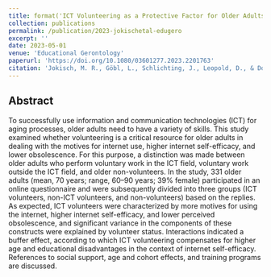 ```yaml
---
title: format('ICT Volunteering as a Protective Factor for Older Adults{0} Investigating Motives of Internet Use, Internet Self-Efficacy and Perceived Obsolescence', ':')
collection: publications
permalink: /publication/2023-jokischetal-edugero
excerpt: ''
date: 2023-05-01
venue: 'Educational Gerontology'
paperurl: 'https://doi.org/10.1080/03601277.2023.2201763'
citation: 'Jokisch, M. R., Göbl, L., Schlichting, J., Leopold, D., & Doh, M. (2023). ICT Volunteering as a Protective Factor for Older Adults: Investigating Motives of Internet Use, Internet Self-Efficacy and Perceived Obsolescence. Educational Gerontology, 49, 387-399. DOI: 10.1080/03601277.2023.2201763'
---
```


## Abstract  

To successfully use information and communication technologies (ICT) for aging processes, older adults need to have a variety of skills. This study examined whether volunteering is a critical resource for older adults in dealing with the motives for internet use, higher internet self-efficacy, and lower obsolescence. For this purpose, a distinction was made between older adults who perform voluntary work in the ICT field, voluntary work outside the ICT field, and older non-volunteers. In the study, 331 older adults (mean, 70 years; range, 60–90 years; 39% female) participated in an online questionnaire and were subsequently divided into three groups (ICT volunteers, non-ICT volunteers, and non-volunteers) based on the replies. As expected, ICT volunteers were characterized by more motives for using the internet, higher internet self-efficacy, and lower perceived obsolescence, and significant variance in the components of these constructs were explained by volunteer status. Interactions indicated a buffer effect, according to which ICT volunteering compensates for higher age and educational disadvantages in the context of internet self-efficacy. References to social support, age and cohort effects, and training programs are discussed.